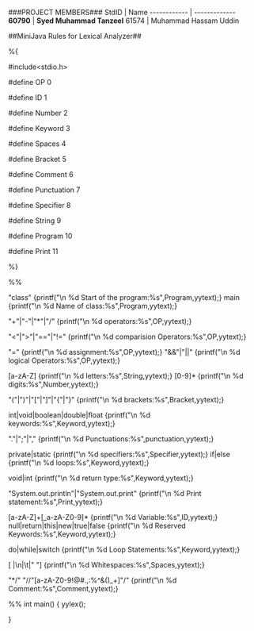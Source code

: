 ###PROJECT MEMBERS###
StdID | Name
------------ | -------------
**60790** | **Syed Muhammad Tanzeel** <!--this is the group leader in bold-->
61574 | Muhammad Hassam Uddin
<!-- Replace name and student ids with acutally group member names and ids-->



##MiniJava Rules for Lexical Analyzer##

%{

#include<stdio.h>

#define OP 0

#define ID 1

#define Number 2

#define Keyword 3

#define Spaces 4

#define Bracket 5

#define Comment 6

#define Punctuation 7

#define Specifier 8

#define String 9

#define Program 10

#define Print 11

%}

%%

"class" {printf("\n %d Start of the program:%s",Program,yytext);}
main {printf("\n %d Name of class:%s",Program,yytext);}

"+"|"-"|"*"|"/" {printf("\n %d operators:%s",OP,yytext);}

"<"|">"|"=="|"!=" {printf("\n %d comparision Operators:%s",OP,yytext);}

"=" {printf("\n %d assignment:%s",OP,yytext);}
"&&"|"||" {printf("\n %d logical Operators:%s",OP,yytext);}

[a-zA-Z] {printf("\n %d letters:%s",String,yytext);}
[0-9]* {printf("\n %d digits:%s",Number,yytext);}

"("|")"|"["|"]"|"{"|"}" {printf("\n %d brackets:%s",Bracket,yytext);}

int|void|boolean|double|float {printf("\n %d keywords:%s",Keyword,yytext);}

"."|";"|"," {printf("\n %d Punctuations:%s",punctuation,yytext);}

private|static {printf("\n %d specifiers:%s",Specifier,yytext);}
if|else {printf("\n %d loops:%s",Keyword,yytext);}

void|int {printf("\n %d return type:%s",Keyword,yytext);}

"System.out.println"|"System.out.print" {printf("\n %d Print statement:%s",Print,yytext);}

[a-zA-Z]+[_a-zA-Z0-9]* {printf("\n %d Variable:%s",ID,yytext);}
null|return|this|new|true|false {printf("\n %d Reserved Keywords:%s",Keyword,yytext);}

do|while|switch {printf("\n %d Loop Statements:%s",Keyword,yytext);}

[ |\n|\t|" "] {printf("\n %d Whitespaces:%s",Spaces,yytext);}

"*/"
"//"[a-zA-Z0-9!@#.,:$%^&()_+]|"/"[a-zA-Z0-9!@#$%^&()_+]"/" {printf("\n %d Comment:%s",Comment,yytext);}

%%
int main()
{
yylex();

}

